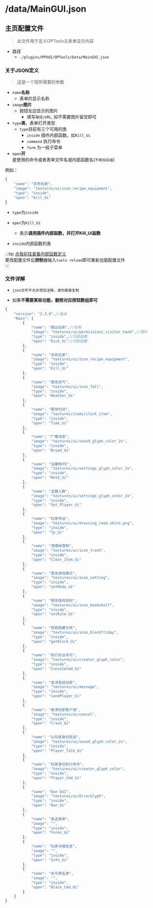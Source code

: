 # /data/MainGUI.json

## 主页配置文件

> 此文件用于定义OPTools主表单显示内容

- 路径
  - `./plugins/PPOUI/OPTools/Data/MainGUI.json`

### 关于JSON定义

> 这是一个钮所需要的参数

- `name`**名称**
  - 表单的显示名称
- `image`**图片**
  - 按钮左边显示的图片
    - 填写`路径/URL`, 如不需要图片留空即可
- `type`**类**，表单打开类型
  - `type`目前有三个可用的类
    - `inside`
        插件内部函数，如`Kill_Ui`
    - `command`
        执行命令
    - `form`
        为一般子菜单
- `open`**开**  
    是使用的命令或者表单文件名或内部函数名(`不用加后缀`)

例如：

```js
{
    "name": "杀死玩家",
    "image": "textures/ui/icon_recipe_equipment",
    "type": "inside",
    "open": "Kill_Ui"
}
```

- `type`为`inside`
- `open`为`Kill_Ui`
  - 表示**调用插件内部函数，并打开Kill_Ui函数**

- `inside`内部函数列表

:::tip
[点我前往查看内部函数定义](./README.md#功能一览表)  
更改配置文件后**控制台**输入`tools reload`即可重新加载配置文件  
:::

### 文件详解

- `json文件不允许添加注释，请勿直接复制`  

- 如果**不需要某些功能，删除对应按钮数组即可**

```js
{
    "version": "2.3.0",//版本
    "Main": [
        {
            "name": "踢出玩家",//名称
            "image": "textures/ui/permissions_visitor_hand",//图片
            "type": "inside",//内部函数
            "open": "Kick_Ui"//内部函数
        },
        {
            "name": "杀死玩家",
            "image": "textures/ui/icon_recipe_equipment",
            "type": "inside",
            "open": "Kill_Ui"
        },
        {
            "name": "更改天气",
            "image": "textures/ui/icon_fall",
            "type": "inside",
            "open": "Weather_Ui"
        },
        {
            "name": "更改时间",
            "image": "textures/items/clock_item",
            "type": "inside",
            "open": "Time_Ui"
        },
        {
            "name": "广播消息",
            "image": "textures/ui/sound_glyph_color_2x",
            "type": "inside",
            "open": "Broad_Ui"
        },
        {
            "name": "设置MOTD",
            "image": "textures/ui/settings_glyph_color_2x",
            "type": "inside",
            "open": "Motd_Ui"
        },
        {
            "name": "设置人数",
            "image": "textures/ui/settings_glyph_color_2x",
            "type": "inside",
            "open": "Set_Player_Ui"
        },
        {
            "name": "玩家传送",
            "image": "textures/ui/dressing_room_skins.png",
            "type": "inside",
            "open": "Tp_Ui"
        },
        {
            "name": "清理掉落物",
            "image": "textures/ui/icon_trash",
            "type": "inside",
            "open": "Clear_Item_Ui"
        },
        {
            "name": "更改游戏模式",
            "image": "textures/ui/icon_setting",
            "type": "inside",
            "open": "setMode_Ui"
        },
        {
            "name": "更改游戏规则",
            "image": "textures/ui/icon_bookshelf",
            "type": "inside",
            "open": "setRule_Ui"
        },
        {
            "name": "获取隐藏方块",
            "image": "textures/ui/icon_blackfriday",
            "type": "inside",
            "open": "getBlock_Ui"
        },
        {
            "name": "执行后台命令",
            "image": "textures/ui/creator_glyph_color",
            "type": "inside",
            "open": "ConsoleCmd_Ui"
        },
        {
            "name": "发消息给玩家",
            "image": "textures/ui/message",
            "type": "inside",
            "open": "sendPlayer_Ui"
        },
        {
            "name": "崩溃玩家客户端",
            "image": "textures/ui/cancel",
            "type": "inside",
            "open": "Crash_Ui"
        },
        {
            "name": "以玩家身份说话",
            "image": "textures/ui/sound_glyph_color_2x",
            "type": "inside",
            "open": "Player_Talk_Ui"
        },
        {
            "name": "玩家身份执行命令",
            "image": "textures/ui/creator_glyph_color",
            "type": "inside",
            "open": "Player_Cmd_Ui"
        },
        {
            "name": "Ban GUI",
            "image": "textures/ui/ErrorGlyph",
            "type": "inside",
            "open": "Ban_Ui"
        },
        {
            "name": "发送表单",
            "image": "",
            "type": "inside",
            "open": "Forms_Ui"
        },
        {
            "name": "玩家详细信息",
            "image": "",
            "type": "inside",
            "open": "Info_Ui"
        },
        {
            "name": "命令黑名单",
            "image": "",
            "type": "inside",
            "open": "Black_Cmd_Ui"
        }
    ]
}
```
